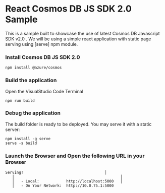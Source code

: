 # React Cosmos DB JS SDK 2.0 Sample

This is a sample built to showcase the use of latest Cosmos DB Javascript SDK v2.0 . We will be using a simple react application with static page serving using [serve] npm module. 

### Install Cosmos DB JS SDK 2.0
```
npm install @azure/cosmos
```

### Build the application 

Open the VisualStudio Code Terminal 
```
npm run build
```

### Debug the application 
The build folder is ready to be deployed.
You may serve it with a static server:
```
npm install -g serve
serve -s build
```

### Launch the Browser and Open the following URL in your Browser 
```
Serving!                                    │
   │                                               │
   │   - Local:            http://localhost:5000   │
   │   - On Your Network:  http://10.0.75.1:5000 
```